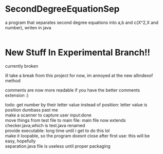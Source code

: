 # SecondDegreeEquationSep
a program that separates second degree equations into a,b and c(X^2,X and number), writen in java<br>
<br>

# New Stuff In Experimental Branch!!

currently broken<br>

ill take a break from this project for now, im annoyed at the new allindexof method<br>

comments are now more readable if you have the better comments extension :)

todo: get number by their letter value instead of position: letter value is position dumbass past me<br>
      make a scanner to capture user input:done<br>
      move things from test file to main file: main file now extends checker.java,which is test.java renamed<br>
      provide executable: long time until i get to do this lol<br>
      make it loopable, so the program doesnt close after first use: this will be easy, hopefully<br>
      separation.java file is useless until proper packaging<br>
